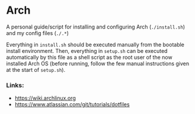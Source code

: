 # Arch
A personal guide/script for installing and configuring Arch (`./install.sh`) and my config files (`./.*`)

Everything in `install.sh` should be executed manually from the bootable install environment.
Then, everything in `setup.sh` can be executed automatically by this file as a shell script as the root user of the now installed Arch OS (before running, follow the few manual instructions given at the start of `setup.sh`).

### Links:
- https://wiki.archlinux.org
- https://www.atlassian.com/git/tutorials/dotfiles

